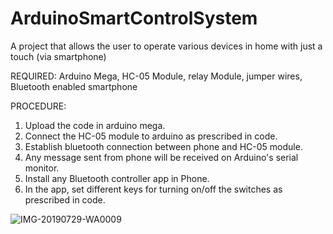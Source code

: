 # ArduinoSmartControlSystem
A project that allows the user to operate various devices in home with just a touch (via smartphone)


REQUIRED:
Arduino Mega, HC-05 Module, relay Module, jumper wires, Bluetooth enabled smartphone

PROCEDURE:
1) Upload the code in arduino mega.
2) Connect the HC-05 module to arduino as prescribed in code.
3) Establish bluetooth connection between phone and HC-05 module.
4) Any message sent from phone will be received on Arduino's serial monitor.
5) Install any Bluetooth controller app in Phone.
6) In the app, set different keys for turning on/off the switches as prescribed in code.

![IMG-20190729-WA0009](https://user-images.githubusercontent.com/44753624/171931797-55762aa4-c658-4274-9532-653749b1cd74.jpg)
